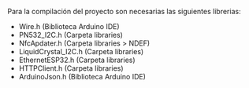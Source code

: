 Para la compilación del proyecto son necesarias las siguientes librerias:

- Wire.h (Biblioteca Arduino IDE)
- PN532_I2C.h (Carpeta libraries)
- NfcApdater.h (Carpeta libraries > NDEF)
- LiquidCrystal_I2C.h (Carpeta libraries)
- EthernetESP32.h (Carpeta libraries)
- HTTPClient.h (Carpeta libraries)
- ArduinoJson.h (Biblioteca Arduino IDE)
